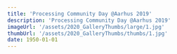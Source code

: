 ```yaml
---
title: 'Processing Community Day @Aarhus 2019'
description: 'Processing Community Day @Aarhus 2019'
imageUrl: '/assets/2020_GalleryThumbs/large/1.jpg'
thumbUrl: '/assets/2020_GalleryThumbs/thumbs/1.jpg'
date: 1950-01-01
---
```

